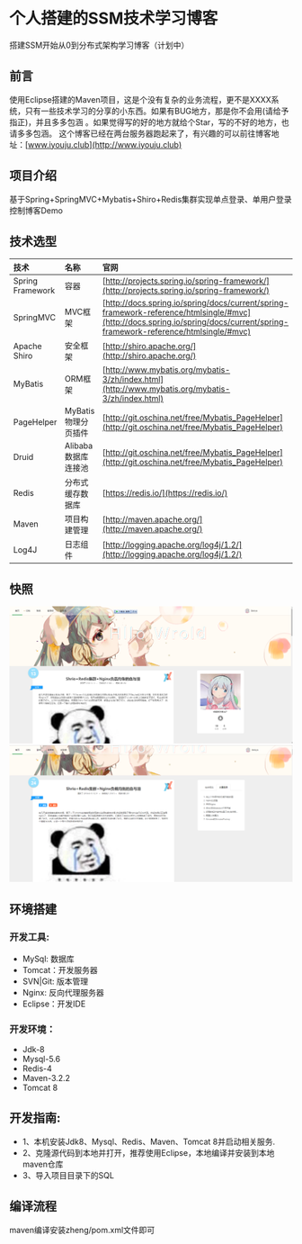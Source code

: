 # 个人搭建的SSM技术学习博客
搭建SSM开始从0到分布式架构学习博客（计划中）
## 前言
使用Eclipse搭建的Maven项目，这是个没有复杂的业务流程，更不是XXXX系统，只有一些技术学习的分享的小东西。如果有BUG地方，那是你不会用(请给予指正)，并且多多包涵
。如果觉得写的好的地方就给个Star，写的不好的地方，也请多多包涵。
这个博客已经在两台服务器跑起来了，有兴趣的可以前往博客地址：[www.iyouju.club](http://www.iyouju.club)
## 项目介绍
基于Spring+SpringMVC+Mybatis+Shiro+Redis集群实现单点登录、单用户登录控制博客Demo
## 技术选型
|技术|名称|官网|
|:---|:---|:---|
|Spring Framework|容器|[http://projects.spring.io/spring-framework/](http://projects.spring.io/spring-framework/)|
|SpringMVC|MVC框架|[http://docs.spring.io/spring/docs/current/spring-framework-reference/htmlsingle/#mvc](http://docs.spring.io/spring/docs/current/spring-framework-reference/htmlsingle/#mvc)|
|Apache Shiro|安全框架|[http://shiro.apache.org/](http://shiro.apache.org/)|
|MyBatis|ORM框架|[http://www.mybatis.org/mybatis-3/zh/index.html](http://www.mybatis.org/mybatis-3/zh/index.html)|
|PageHelper|MyBatis物理分页插件|[http://git.oschina.net/free/Mybatis_PageHelper](http://git.oschina.net/free/Mybatis_PageHelper)|
|Druid|Alibaba数据库连接池|[http://git.oschina.net/free/Mybatis_PageHelper](http://git.oschina.net/free/Mybatis_PageHelper)|
|Redis|分布式缓存数据库|[https://redis.io/](https://redis.io/)|
|Maven|项目构建管理|[http://maven.apache.org/](http://maven.apache.org/)|
|Log4J|日志组件|[http://logging.apache.org/log4j/1.2/](http://logging.apache.org/log4j/1.2/)|
## 快照
![首页](https://github.com/Beloya/SSM/blob/master/%E9%A1%B9%E7%9B%AE/%E9%A6%96%E9%A1%B5.png)
![文章](https://github.com/Beloya/SSM/blob/master/%E9%A1%B9%E7%9B%AE/%E8%AF%A6%E6%83%85.png)
## 环境搭建
### 开发工具:
* MySql: 数据库
* Tomcat：开发服务器
* SVN|Git: 版本管理
* Nginx: 反向代理服务器
* Eclipse：开发IDE
### 开发环境：
* Jdk-8
* Mysql-5.6
* Redis-4
* Maven-3.2.2
* Tomcat 8
## 开发指南:
* 1、本机安装Jdk8、Mysql、Redis、Maven、Tomcat 8并启动相关服务.
* 2、克隆源代码到本地并打开，推荐使用Eclipse，本地编译并安装到本地maven仓库
* 3、导入项目目录下的SQL
## 编译流程
maven编译安装zheng/pom.xml文件即可
